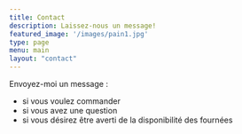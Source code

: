 ```yaml
---
title: Contact
description: Laissez-nous un message!
featured_image: '/images/pain1.jpg'
type: page
menu: main
layout: "contact"
---
```


Envoyez-moi un message :

- si vous voulez commander
- si vous avez une question
- si vous désirez être averti de la disponibilité des fournées


